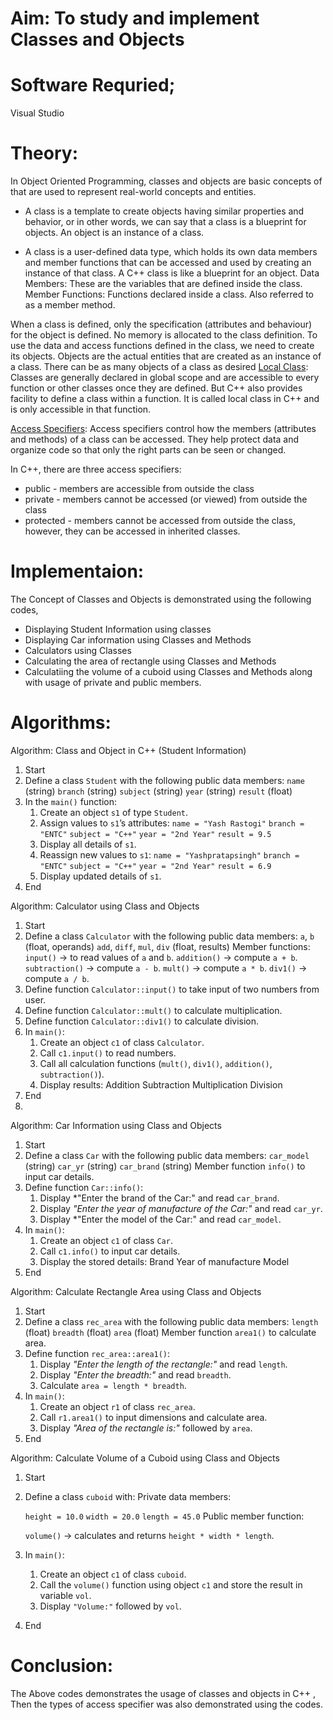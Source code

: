 # Aim: To study and implement Classes and Objects
# Software Requried;
Visual Studio
# Theory:
In Object Oriented Programming, classes and objects are basic concepts of that are used to represent real-world concepts and entities.
+ A class is a template to create objects having similar properties and behavior, or in other words, we can say that a class is a blueprint for objects.
An object is an instance of a class.

+ A class is a user-defined data type, which holds its own data members and member functions that can be accessed and used by creating an instance of that class. A C++ class is like a blueprint for an object.
Data Members: These are the variables that are defined inside the class.
Member Functions: Functions declared inside a class. Also referred to as a member method.

When a class is defined, only the specification (attributes and behaviour) for the object is defined. No memory is allocated to the class definition. To use the data and access functions defined in the class, we need to create its objects.
Objects are the actual entities that are created as an instance of a class. There can be as many objects of a class as desired
<ins>Local Class</ins>:
Classes are generally declared in global scope and are accessible to every function or other classes once they are defined. But C++ also provides facility to define a class within a function. It is called local class in C++ and is only accessible in that function.

<ins>Access Specifiers</ins>:
Access specifiers control how the members (attributes and methods) of a class can be accessed.
They help protect data and organize code so that only the right parts can be seen or changed.

In C++, there are three access specifiers:
+ public - members are accessible from outside the class
+ private - members cannot be accessed (or viewed) from outside the class
+ protected - members cannot be accessed from outside the class, however, they can be accessed in inherited classes.

# Implementaion:
The Concept of Classes and Objects is demonstrated using the following codes,
+ Displaying Student Information using classes
+ Displaying Car information using Classes and Methods
+ Calculators using Classes
+ Calculating the area of rectangle using Classes and Methods
+ Calculatiing the volume of a cuboid using Classes and Methods along with usage of private and public members.

# Algorithms:

Algorithm: Class and Object in C++ (Student Information)

1. Start
2. Define a class `Student` with the following public data members:
    `name` (string)
    `branch` (string)
    `subject` (string)
    `year` (string)
    `result` (float)
3. In the `main()` function:
   1. Create an object `s1` of type `Student`.
   2. Assign values to `s1`’s attributes:
       `name = "Yash Rastogi"`
       `branch = "ENTC"`
       `subject = "C++"`
       `year = "2nd Year"`
       `result = 9.5`
   3. Display all details of `s1`.
   4. Reassign new values to `s1`:
     `name = "Yashpratapsingh"`
       `branch = "ENTC"`
       `subject = "C++"`
        `year = "2nd Year"`
       `result = 6.9`
   5. Display updated details of `s1`.
4. End

Algorithm: Calculator using Class and Objects

1. Start
2. Define a class `Calculator` with the following public data members:
    `a`, `b` (float, operands)
    `add`, `diff`, `mul`, `div` (float, results)
    Member functions:
      `input()` → to read values of `a` and `b`.
      `addition()` → compute `a + b`.
      `subtraction()` → compute `a - b`.
      `mult()` → compute `a * b`.
      `div1()` → compute `a / b`.
3. Define function `Calculator::input()` to take input of two numbers from user.
4. Define function `Calculator::mult()` to calculate multiplication.
5. Define function `Calculator::div1()` to calculate division.
6. In `main()`:
   1. Create an object `c1` of class `Calculator`.
   2. Call `c1.input()` to read numbers.
   3. Call all calculation functions (`mult()`, `div1()`, `addition()`, `subtraction()`).
   4. Display results:
      Addition
      Subtraction
      Multiplication
       Division
7. End
8. 
Algorithm: Car Information using Class and Objects

1. Start
2. Define a class `Car` with the following public data members:
    `car_model` (string)
    `car_yr` (string)
    `car_brand` (string)
    Member function `info()` to input car details.
3. Define function `Car::info()`:
   1. Display *"Enter the brand of the Car:" and read `car_brand`.
   2. Display *"Enter the year of manufacture of the Car:"* and read `car_yr`.
   3. Display *"Enter the model of the Car:" and read `car_model`.
4. In `main()`:
   1. Create an object `c1` of class `Car`.
   2. Call `c1.info()` to input car details.
   3. Display the stored details:
       Brand
       Year of manufacture
       Model
5. End

Algorithm: Calculate Rectangle Area using Class and Objects

1. Start
2. Define a class `rec_area` with the following public data members:
   `length` (float)
   `breadth` (float)
   `area` (float)
    Member function `area1()` to calculate area.
3. Define function `rec_area::area1()`:
   1. Display *"Enter the length of the rectangle:"* and read `length`.
   2. Display *"Enter the breadth:"* and read `breadth`.
   3. Calculate `area = length * breadth`.
4. In `main()`:
   1. Create an object `r1` of class `rec_area`.
   2. Call `r1.area1()` to input dimensions and calculate area.
   3. Display *"Area of the rectangle is:"* followed by `area`.
5. End

Algorithm: Calculate Volume of a Cuboid using Class and Objects

1. Start
2. Define a class `cuboid` with:
   Private data members:

     `height = 10.0`
      `width = 20.0`
      `length = 45.0`
     Public member function:

      `volume()` → calculates and returns `height * width * length`.
3. In `main()`:
   1. Create an object `c1` of class `cuboid`.
   2. Call the `volume()` function using object `c1` and store the result in variable `vol`.
   3. Display `"Volume:"` followed by `vol`.
4. End

# Conclusion:
The Above codes demonstrates the usage of classes and objects in C++ , Then the types of access specifier was also demonstrated using the codes.
